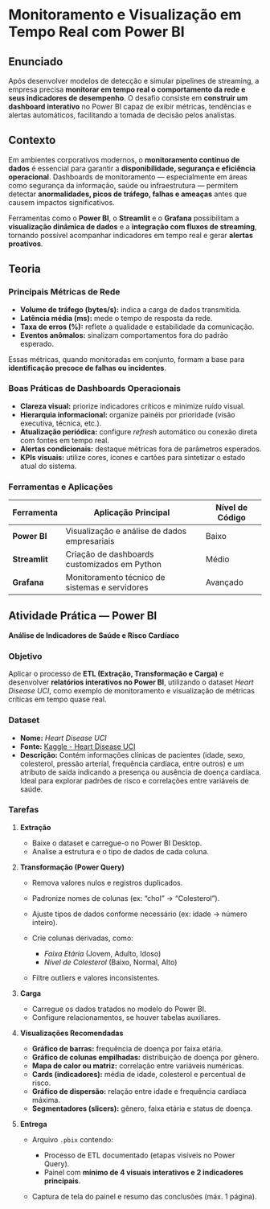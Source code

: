 # Monitoramento e Visualização em Tempo Real com Power BI

## Enunciado

Após desenvolver modelos de detecção e simular pipelines de streaming, a empresa precisa **monitorar em tempo real o comportamento da rede e seus indicadores de desempenho**.
O desafio consiste em **construir um dashboard interativo** no Power BI capaz de exibir métricas, tendências e alertas automáticos, facilitando a tomada de decisão pelos analistas.


## Contexto

Em ambientes corporativos modernos, o **monitoramento contínuo de dados** é essencial para garantir a **disponibilidade, segurança e eficiência operacional**.
Dashboards de monitoramento — especialmente em áreas como segurança da informação, saúde ou infraestrutura — permitem detectar **anormalidades, picos de tráfego, falhas e ameaças** antes que causem impactos significativos.

Ferramentas como o **Power BI**, o **Streamlit** e o **Grafana** possibilitam a **visualização dinâmica de dados** e a **integração com fluxos de streaming**, tornando possível acompanhar indicadores em tempo real e gerar **alertas proativos**.


## Teoria

### Principais Métricas de Rede

* **Volume de tráfego (bytes/s):** indica a carga de dados transmitida.
* **Latência média (ms):** mede o tempo de resposta da rede.
* **Taxa de erros (%):** reflete a qualidade e estabilidade da comunicação.
* **Eventos anômalos:** sinalizam comportamentos fora do padrão esperado.

Essas métricas, quando monitoradas em conjunto, formam a base para **identificação precoce de falhas ou incidentes**.


### Boas Práticas de Dashboards Operacionais

* **Clareza visual:** priorize indicadores críticos e minimize ruído visual.
* **Hierarquia informacional:** organize painéis por prioridade (visão executiva, técnica, etc.).
* **Atualização periódica:** configure *refresh* automático ou conexão direta com fontes em tempo real.
* **Alertas condicionais:** destaque métricas fora de parâmetros esperados.
* **KPIs visuais:** utilize cores, ícones e cartões para sintetizar o estado atual do sistema.


### Ferramentas e Aplicações

| Ferramenta    | Aplicação Principal                            | Nível de Código |
| ------------- | ---------------------------------------------- | --------------- |
| **Power BI**  | Visualização e análise de dados empresariais   | Baixo           |
| **Streamlit** | Criação de dashboards customizados em Python   | Médio           |
| **Grafana**   | Monitoramento técnico de sistemas e servidores | Avançado        |


## Atividade Prática — Power BI

**Análise de Indicadores de Saúde e Risco Cardíaco**

### Objetivo

Aplicar o processo de **ETL (Extração, Transformação e Carga)** e desenvolver **relatórios interativos no Power BI**, utilizando o dataset *Heart Disease UCI*, como exemplo de monitoramento e visualização de métricas críticas em tempo quase real.


### Dataset

* **Nome:** *Heart Disease UCI*
* **Fonte:** [Kaggle - Heart Disease UCI](https://archive.ics.uci.edu/dataset/45/heart+disease)
* **Descrição:** Contém informações clínicas de pacientes (idade, sexo, colesterol, pressão arterial, frequência cardíaca, entre outros) e um atributo de saída indicando a presença ou ausência de doença cardíaca. Ideal para explorar padrões de risco e correlações entre variáveis de saúde.


### Tarefas

1. **Extração**

   * Baixe o dataset e carregue-o no Power BI Desktop.
   * Analise a estrutura e o tipo de dados de cada coluna.

2. **Transformação (Power Query)**

   * Remova valores nulos e registros duplicados.
   * Padronize nomes de colunas (ex: “chol” → “Colesterol”).
   * Ajuste tipos de dados conforme necessário (ex: idade → número inteiro).
   * Crie colunas derivadas, como:

     * *Faixa Etária* (Jovem, Adulto, Idoso)
     * *Nível de Colesterol* (Baixo, Normal, Alto)
   * Filtre outliers e valores inconsistentes.

3. **Carga**

   * Carregue os dados tratados no modelo do Power BI.
   * Configure relacionamentos, se houver tabelas auxiliares.

4. **Visualizações Recomendadas**

   * **Gráfico de barras:** frequência de doença por faixa etária.
   * **Gráfico de colunas empilhadas:** distribuição de doença por gênero.
   * **Mapa de calor ou matriz:** correlação entre variáveis numéricas.
   * **Cards (indicadores):** média de idade, colesterol e percentual de risco.
   * **Gráfico de dispersão:** relação entre idade e frequência cardíaca máxima.
   * **Segmentadores (slicers):** gênero, faixa etária e status de doença.

5. **Entrega**

   * Arquivo `.pbix` contendo:

     * Processo de ETL documentado (etapas visíveis no Power Query).
     * Painel com **mínimo de 4 visuais interativos e 2 indicadores principais**.
   * Captura de tela do painel e resumo das conclusões (máx. 1 página).
